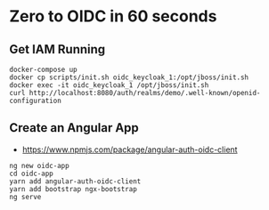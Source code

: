 # Zero to OIDC in 60 seconds

## Get IAM Running
```
docker-compose up
docker cp scripts/init.sh oidc_keycloak_1:/opt/jboss/init.sh
docker exec -it oidc_keycloak_1 /opt/jboss/init.sh
curl http://localhost:8080/auth/realms/demo/.well-known/openid-configuration
```

## Create an Angular App
- https://www.npmjs.com/package/angular-auth-oidc-client

```
ng new oidc-app
cd oidc-app
yarn add angular-auth-oidc-client
yarn add bootstrap ngx-bootstrap
ng serve
```
